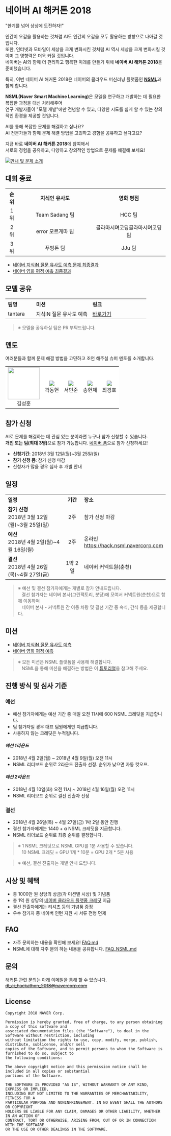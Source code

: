 # 네이버 AI 해커톤 2018

"한계를 넘어 상상에 도전하자!"

인간이 오감을 활용하는 것처럼 AI도 인간의 오감을 모두 활용하는 방향으로 나아갈 것입니다.<br>
또한, 인터넷과 모바일이 세상을 크게 변화시킨 것처럼 AI 역시 세상을 크게 변화시킬 것이며 그 영향력은 더욱 커질 것입니다.<br>
네이버는 AI와 함께 더 편리하고 행복한 미래를 만들기 위해 **네이버 AI 해커톤 2018**을 준비했습니다.<br>

특히, 이번 네이버 AI 해커톤 2018은 네이버의 클라우드 머신러닝 플랫폼인 <strong>[NSML](https://hack.nsml.navercorp.com/intro)</strong>과 함께 합니다.

<strong>NSML(Naver Smart Machine Learning)</strong>은 모델을 연구하고 개발하는 데 필요한 복잡한 과정을 대신 처리해주어<br>
연구 개발자들이 "모델 개발"에만 전념할 수 있고, 다양한 시도를 쉽게 할 수 있는 창의적인 환경을 제공할 것입니다.

AI를 통해 복잡한 문제를 해결하고 싶나요?<br>
AI 전문가들과 함께 문제 해결 방법을 고민하고 경험을 공유하고 싶다고요?

지금 바로 <strong>네이버 AI 해커톤 2018</strong>에 참여해서<br>
서로의 경험을 공유하고, 다양하고 창의적인 방법으로 문제를 해결해 보세요!

[![안내 및 문제 소개](res/cSGPHtzPFQ.png)](https://youtu.be/cSGPHtzPFQw)

## 대회 종료
<table>
  <tr>
    <th style="text-align:center;width:8%">순위</th>
    <th style="text-align:center;width:46%">지식인 유사도</th>
    <th style="text-align:center;width:46%">영화 평점</th>
  </tr>
  <tr>
    <td style="text-align:center">
      1위
    </td>
    <td style="text-align:center">
      Team Sadang 팀
    </td>
    <td style="text-align:center">
      HCC 팀
    </td>
  </tr>
  <tr>
    <td style="text-align:center">
      2위
    </td>
    <td style="text-align:center">
      error 모르게따 팀
    </td>
    <td style="text-align:center">
      콜라마시며코딩콜라마시며코딩 팀
    </td>
  </tr>
  <tr>
    <td style="text-align:center">
      3위
    </td>
    <td style="text-align:center">
      푸핑톤 팀
    </td>
    <td style="text-align:center">
      JJu 팀
    </td>
  </tr>
</table>

* [네이버 지식iN 질문 유사도 예측 문제 최종결과](res/result_kin_final.png)
* [네이버 영화 평점 예측 최종결과](res/result_movie_final.png)

## 모델 공유

<table>
  <tr>
    <th style="text-align:left;width:20%">팀명</th>
    <th style="text-align:left;width:40%">미션</th>
    <th style="text-align:left;width:40%">링크</th>
  </tr>
  <tr>
    <td>
      tantara
    </td>
    <td>
      지식iN 질문 유사도 예측
    </td>
    <td>
      <a href="https://github.com/tantara/naver-ai-hackathon-2018">바로가기</a>
    </td>
  </tr>
</table>

> ※ 모델을 공유하실 팀은 PR 부탁드립니다.

## 멘토
여러분들과 함께 문제 해결 방법을 고민하고 조언 해주실 슈퍼 멘토를 소개합니다.

<table>
  <tr style="background-color:#fff">
    <td style="text-align:center">
      <img src="res/ksh.jpg" width="100"><br>
      김성훈
    </td>
    <td style="text-align:center">
      <img src="res/kdh.jpg"><br>
      곽동현
    </td>
    <td style="text-align:center">
      <img src="res/smj.jpg"><br>
      서민준
    </td>
    <td style="text-align:center">
      <img src="res/shj.jpg"><br>
      송현제
    </td>
    <td style="text-align:center">
      <img src="res/ckh.jpg"><br>
      최경호
    </td>
  </tr>
</table>

## 참가 신청
AI로 문제를 해결하는 데 관심 있는 분이라면 누구나 참가 신청할 수 있습니다.<br>
<strong>개인 또는 팀(최대 3명)</strong>으로 참가 가능합니다. [네이버 폼](http://naver.me/GyfLHzwg)으로 참가 신청하세요!

* **신청기간**: 2018년 3월 12일(월)~3월 25일(일)
* **참가 신청 폼**: 참가 신청 마감
* 신청자가 많을 경우 심사 후 개별 안내

## 일정
<table class="tbl_schedule">
  <tr>
    <th style="text-align:left;width:50%">일정</th>
    <th style="text-align:center;width:15%">기간</th>
    <th style="text-align:left;width:35%">장소</th>
  </tr>
  <tr>
    <td>
      <strong>참가 신청</strong><br>
      2018년 3월 12일(월)~3월 25일(일)
    </td>
    <td style="text-align:center">2주</td>
    <td>
      참가 신청 마감
    </td>
  </tr>
  <tr>
    <td>
      <strong>예선</strong><br>
      2018년 4월 2일(월)~4월 16일(월)
    </td>
    <td style="text-align:center">2주</td>
    <td>
      온라인<br>
      <a href="https://hack.nsml.navercorp.com">https://hack.nsml.navercorp.com</a>
    </td>
  </tr>
  <tr>
    <td>
      <strong>결선</strong><br>
      2018년 4월 26일(목)~4월 27일(금)
    </td>
    <td style="text-align:center">1박 2일</td>
    <td>
      네이버 커넥트원(춘천)<br>
    </td>
  </tr>
</table>

> ※ 예선 및 결선 참가자에게는 개별로 참가 안내드립니다.<br>
> &nbsp;&nbsp;&nbsp;결선 참가자는 네이버 본사(그린팩토리, 분당)에 모여서 커넥트원(춘천)으로 함께 이동하며<br>
&nbsp;&nbsp;&nbsp;네이버 본사 - 커넥트원 간 이동 차량 및 결선 기간 중 숙식, 간식 등을 제공합니다.

## 미션
* [네이버 지식iN 질문 유사도 예측](missions/kin.md)
* [네이버 영화 평점 예측](missions/movie-review.md)

> ※ 모든 미션은 NSML 플랫폼을 사용해 해결합니다.<br>
> &nbsp;&nbsp;&nbsp;NSML을 통해 미션을 해결하는 방법은 이 [튜토리얼](missions/tutorial.md)을 참고해 주세요.

## 진행 방식 및 심사 기준

### 예선

* 예선 참가자에게는 예선 기간 중 매일 오전 11시에 600 NSML 크레딧을 지급합니다.
* 팀 참가자일 경우 대표 팀원에게만 지급합니다.
* 사용하지 않는 크레딧은 누적됩니다.

#### ***예선 1라운드***
* 2018년 4월 2일(월) ~ 2018년 4월 9일(월) 오전 11시
* NSML 리더보드 순위로 2라운드 진출자 선정. 순위가 낮으면 자동 컷오프.

#### ***예선 2라운드***
* 2018년 4월 10일(화) 오전 11시 ~ 2018년 4월 16일(월) 오전 11시
* NSML 리더보드 순위로 결선 진출자 선정

### 결선
* 2018년 4월 26일(목) ~ 4월 27일(금) 1박 2일 동안 진행
* 결선 참가자에게는 1440 + α NSML 크레딧을 지급합니다.
* NSML 리더보드 순위로 최종 순위를 결정합니다.

> ※ 1 NSML 크레딧으로 NSML GPU를 1분 사용할 수 있습니다.<br>
> &nbsp;&nbsp;&nbsp;10 NSML 크레딧 = GPU 1개 * 10분 = GPU 2개 * 5분 사용

> ※ 예선, 결선 진출자는 개별 안내 드립니다.


## 시상 및 혜택

* 총 1000만 원 상당의 상금(각 미션별 시상) 및 기념품
* 총 1억 원 상당의 [네이버 클라우드 플랫폼 크레딧](FAQ.md#q-%EB%84%A4%EC%9D%B4%EB%B2%84-%ED%81%B4%EB%9D%BC%EC%9A%B0%EB%93%9C-%ED%94%8C%EB%9E%AB%ED%8F%BC-%ED%81%AC%EB%A0%88%EB%94%A7%EC%9D%80-%EB%AD%94%EA%B0%80%EC%9A%94) 지급
* 결선 진출자에게는 티셔츠 등의 기념품 증정
* 우수 참가자 중 네이버 인턴 지원 시 서류 전형 면제

## FAQ
* 자주 문의하는 내용을 확인해 보세요! [FAQ.md](FAQ.md)
* NSML에 대해 자주 문의 하는 내용을 공유합니다. [FAQ_NSML.md](FAQ_NSML.md)

## 문의
해커톤 관련 문의는 아래 이메일을 통해 할 수 있습니다.<br>
~~dl_ai_hackathon_2018@navercorp.com~~

## License
```
Copyright 2018 NAVER Corp.

Permission is hereby granted, free of charge, to any person obtaining a copy of this software and
associated documentation files (the "Software"), to deal in the Software without restriction, including
without limitation the rights to use, copy, modify, merge, publish, distribute, sublicense, and/or sell
copies of the Software, and to permit persons to whom the Software is furnished to do so, subject to
the following conditions:

The above copyright notice and this permission notice shall be included in all copies or substantial
portions of the Software.

THE SOFTWARE IS PROVIDED "AS IS", WITHOUT WARRANTY OF ANY KIND, EXPRESS OR IMPLIED,
INCLUDING BUT NOT LIMITED TO THE WARRANTIES OF MERCHANTABILITY, FITNESS FOR A
PARTICULAR PURPOSE AND NONINFRINGEMENT. IN NO EVENT SHALL THE AUTHORS OR COPYRIGHT
HOLDERS BE LIABLE FOR ANY CLAIM, DAMAGES OR OTHER LIABILITY, WHETHER IN AN ACTION OF
CONTRACT, TORT OR OTHERWISE, ARISING FROM, OUT OF OR IN CONNECTION WITH THE SOFTWARE
OR THE USE OR OTHER DEALINGS IN THE SOFTWARE.
```
